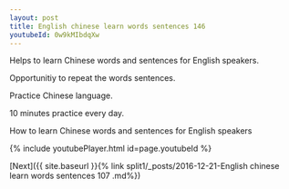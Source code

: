 ```yaml
---
layout: post
title: English chinese learn words sentences 146 
youtubeId: 0w9kMIbdqXw
---
```

 
 
Helps to learn Chinese words and sentences for English speakers.

Opportunitiy to repeat the words sentences. 

Practice Chinese language. 
 
10 minutes practice every day. 
 
How to learn Chinese words and sentences for English speakers 
 
{% include youtubePlayer.html id=page.youtubeId %}
 
 
[Next]({{ site.baseurl }}{% link  split1/_posts/2016-12-21-English chinese learn words sentences 107 .md%})
 
